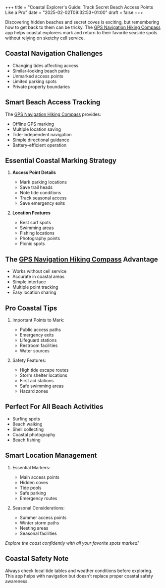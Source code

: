 +++
title = "Coastal Explorer's Guide: Track Secret Beach Access Points Like a Pro"
date = "2025-02-02T09:32:53+01:00"
draft = false
+++

Discovering hidden beaches and secret coves is exciting, but remembering how to get back to them can be tricky. The [GPS Navigation Hiking Compass](https://apps.apple.com/us/app/gps-navigation-hiking-compass/id791684332) app helps coastal explorers mark and return to their favorite seaside spots without relying on sketchy cell service.

## Coastal Navigation Challenges

- Changing tides affecting access
- Similar-looking beach paths
- Unmarked access points
- Limited parking spots
- Private property boundaries

## Smart Beach Access Tracking

The [GPS Navigation Hiking Compass](https://apps.apple.com/us/app/gps-navigation-hiking-compass/id791684332) provides:
- Offline GPS marking
- Multiple location saving
- Tide-independent navigation
- Simple directional guidance
- Battery-efficient operation

## Essential Coastal Marking Strategy

1. **Access Point Details**
   - Mark parking locations
   - Save trail heads
   - Note tide conditions
   - Track seasonal access
   - Save emergency exits

2. **Location Features**
   - Best surf spots
   - Swimming areas
   - Fishing locations
   - Photography points
   - Picnic spots

## The [GPS Navigation Hiking Compass](https://apps.apple.com/us/app/gps-navigation-hiking-compass/id791684332) Advantage

- Works without cell service
- Accurate in coastal areas
- Simple interface
- Multiple point tracking
- Easy location sharing

## Pro Coastal Tips

1. Important Points to Mark:
   - Public access paths
   - Emergency exits
   - Lifeguard stations
   - Restroom facilities
   - Water sources

2. Safety Features:
   - High tide escape routes
   - Storm shelter locations
   - First aid stations
   - Safe swimming areas
   - Hazard zones

## Perfect For All Beach Activities

- Surfing spots
- Beach walking
- Shell collecting
- Coastal photography
- Beach fishing

## Smart Location Management

1. Essential Markers:
   - Main access points
   - Hidden coves
   - Tide pools
   - Safe parking
   - Emergency routes

2. Seasonal Considerations:
   - Summer access points
   - Winter storm paths
   - Nesting areas
   - Seasonal facilities

*Explore the coast confidently with all your favorite spots marked!*

## Coastal Safety Note
Always check local tide tables and weather conditions before exploring. This app helps with navigation but doesn't replace proper coastal safety awareness.